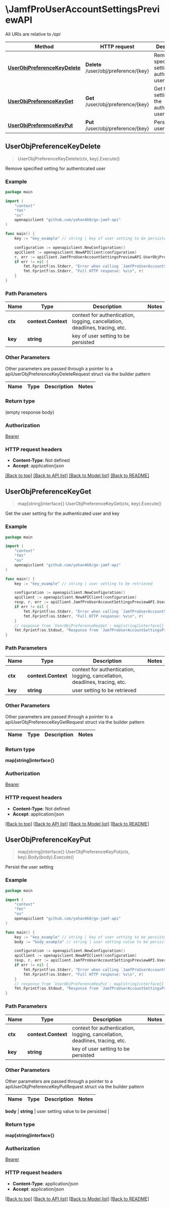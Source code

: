 # \JamfProUserAccountSettingsPreviewAPI

All URIs are relative to */api*

Method | HTTP request | Description
------------- | ------------- | -------------
[**UserObjPreferenceKeyDelete**](JamfProUserAccountSettingsPreviewAPI.md#UserObjPreferenceKeyDelete) | **Delete** /user/obj/preference/{key} | Remove specified setting for authenticated user 
[**UserObjPreferenceKeyGet**](JamfProUserAccountSettingsPreviewAPI.md#UserObjPreferenceKeyGet) | **Get** /user/obj/preference/{key} | Get the user setting for the authenticated user and key 
[**UserObjPreferenceKeyPut**](JamfProUserAccountSettingsPreviewAPI.md#UserObjPreferenceKeyPut) | **Put** /user/obj/preference/{key} | Persist the user setting 



## UserObjPreferenceKeyDelete

> UserObjPreferenceKeyDelete(ctx, key).Execute()

Remove specified setting for authenticated user 



### Example

```go
package main

import (
    "context"
    "fmt"
    "os"
    openapiclient "github.com/yohan460/go-jamf-api"
)

func main() {
    key := "key_example" // string | key of user setting to be persisted

    configuration := openapiclient.NewConfiguration()
    apiClient := openapiclient.NewAPIClient(configuration)
    r, err := apiClient.JamfProUserAccountSettingsPreviewAPI.UserObjPreferenceKeyDelete(context.Background(), key).Execute()
    if err != nil {
        fmt.Fprintf(os.Stderr, "Error when calling `JamfProUserAccountSettingsPreviewAPI.UserObjPreferenceKeyDelete``: %v\n", err)
        fmt.Fprintf(os.Stderr, "Full HTTP response: %v\n", r)
    }
}
```

### Path Parameters


Name | Type | Description  | Notes
------------- | ------------- | ------------- | -------------
**ctx** | **context.Context** | context for authentication, logging, cancellation, deadlines, tracing, etc.
**key** | **string** | key of user setting to be persisted | 

### Other Parameters

Other parameters are passed through a pointer to a apiUserObjPreferenceKeyDeleteRequest struct via the builder pattern


Name | Type | Description  | Notes
------------- | ------------- | ------------- | -------------


### Return type

 (empty response body)

### Authorization

[Bearer](../README.md#Bearer)

### HTTP request headers

- **Content-Type**: Not defined
- **Accept**: application/json

[[Back to top]](#) [[Back to API list]](../README.md#documentation-for-api-endpoints)
[[Back to Model list]](../README.md#documentation-for-models)
[[Back to README]](../README.md)


## UserObjPreferenceKeyGet

> map[string]interface{} UserObjPreferenceKeyGet(ctx, key).Execute()

Get the user setting for the authenticated user and key 



### Example

```go
package main

import (
    "context"
    "fmt"
    "os"
    openapiclient "github.com/yohan460/go-jamf-api"
)

func main() {
    key := "key_example" // string | user setting to be retrieved

    configuration := openapiclient.NewConfiguration()
    apiClient := openapiclient.NewAPIClient(configuration)
    resp, r, err := apiClient.JamfProUserAccountSettingsPreviewAPI.UserObjPreferenceKeyGet(context.Background(), key).Execute()
    if err != nil {
        fmt.Fprintf(os.Stderr, "Error when calling `JamfProUserAccountSettingsPreviewAPI.UserObjPreferenceKeyGet``: %v\n", err)
        fmt.Fprintf(os.Stderr, "Full HTTP response: %v\n", r)
    }
    // response from `UserObjPreferenceKeyGet`: map[string]interface{}
    fmt.Fprintf(os.Stdout, "Response from `JamfProUserAccountSettingsPreviewAPI.UserObjPreferenceKeyGet`: %v\n", resp)
}
```

### Path Parameters


Name | Type | Description  | Notes
------------- | ------------- | ------------- | -------------
**ctx** | **context.Context** | context for authentication, logging, cancellation, deadlines, tracing, etc.
**key** | **string** | user setting to be retrieved | 

### Other Parameters

Other parameters are passed through a pointer to a apiUserObjPreferenceKeyGetRequest struct via the builder pattern


Name | Type | Description  | Notes
------------- | ------------- | ------------- | -------------


### Return type

**map[string]interface{}**

### Authorization

[Bearer](../README.md#Bearer)

### HTTP request headers

- **Content-Type**: Not defined
- **Accept**: application/json

[[Back to top]](#) [[Back to API list]](../README.md#documentation-for-api-endpoints)
[[Back to Model list]](../README.md#documentation-for-models)
[[Back to README]](../README.md)


## UserObjPreferenceKeyPut

> map[string]interface{} UserObjPreferenceKeyPut(ctx, key).Body(body).Execute()

Persist the user setting 



### Example

```go
package main

import (
    "context"
    "fmt"
    "os"
    openapiclient "github.com/yohan460/go-jamf-api"
)

func main() {
    key := "key_example" // string | key of user setting to be persisted
    body := "body_example" // string | user setting value to be persisted (optional)

    configuration := openapiclient.NewConfiguration()
    apiClient := openapiclient.NewAPIClient(configuration)
    resp, r, err := apiClient.JamfProUserAccountSettingsPreviewAPI.UserObjPreferenceKeyPut(context.Background(), key).Body(body).Execute()
    if err != nil {
        fmt.Fprintf(os.Stderr, "Error when calling `JamfProUserAccountSettingsPreviewAPI.UserObjPreferenceKeyPut``: %v\n", err)
        fmt.Fprintf(os.Stderr, "Full HTTP response: %v\n", r)
    }
    // response from `UserObjPreferenceKeyPut`: map[string]interface{}
    fmt.Fprintf(os.Stdout, "Response from `JamfProUserAccountSettingsPreviewAPI.UserObjPreferenceKeyPut`: %v\n", resp)
}
```

### Path Parameters


Name | Type | Description  | Notes
------------- | ------------- | ------------- | -------------
**ctx** | **context.Context** | context for authentication, logging, cancellation, deadlines, tracing, etc.
**key** | **string** | key of user setting to be persisted | 

### Other Parameters

Other parameters are passed through a pointer to a apiUserObjPreferenceKeyPutRequest struct via the builder pattern


Name | Type | Description  | Notes
------------- | ------------- | ------------- | -------------

 **body** | **string** | user setting value to be persisted | 

### Return type

**map[string]interface{}**

### Authorization

[Bearer](../README.md#Bearer)

### HTTP request headers

- **Content-Type**: application/json
- **Accept**: application/json

[[Back to top]](#) [[Back to API list]](../README.md#documentation-for-api-endpoints)
[[Back to Model list]](../README.md#documentation-for-models)
[[Back to README]](../README.md)


